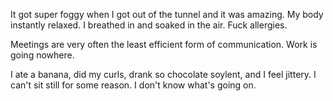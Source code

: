 It got super foggy when I got out of the tunnel and it was amazing. My body instantly relaxed. I breathed in and soaked in the air. Fuck allergies.

Meetings are very often the least efficient form of communication. Work is going nowhere.

I ate a banana, did my curls, drank so chocolate soylent, and I feel jittery. I can't sit still for some reason. I don't know what's going on.
